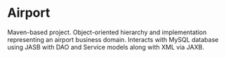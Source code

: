 # Airport
Maven-based project. Object-oriented hierarchy and implementation representing an airport business domain. Interacts with MySQL database using JASB with DAO and Service models along with XML via JAXB.
